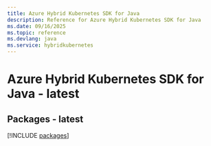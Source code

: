 ```yaml
---
title: Azure Hybrid Kubernetes SDK for Java
description: Reference for Azure Hybrid Kubernetes SDK for Java
ms.date: 09/16/2025
ms.topic: reference
ms.devlang: java
ms.service: hybridkubernetes
---
```

# Azure Hybrid Kubernetes SDK for Java - latest
## Packages - latest
[!INCLUDE [packages](hybrid-kubernetes-index.md)]